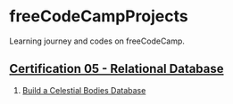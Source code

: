 # freeCodeCampProjects
Learning journey and codes on freeCodeCamp.


## [Certification 05 - Relational Database](https://www.freecodecamp.org/learn/relational-database/)

1. [Build a Celestial Bodies Database](universe.sql)
